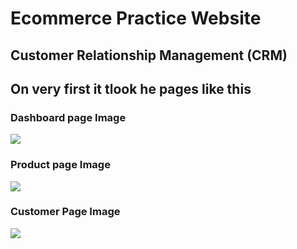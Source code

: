 # Ecommerce Practice Website

## Customer Relationship Management (CRM)

## On very first it tlook he pages like this 
### Dashboard page Image
<img src="https://user-images.githubusercontent.com/58034394/221931573-e094eaaf-37fa-4a33-a5d4-9e3cc177e7ee.png"/>

### Product page Image
<img src="https://user-images.githubusercontent.com/58034394/221932190-dbeb5f2e-1ba3-4620-a049-da79e4e539c3.png"/>

### Customer Page Image
<img src="https://user-images.githubusercontent.com/58034394/221932592-bd198cbc-b3be-44f1-8b9e-210c68a81bbe.png"/>
